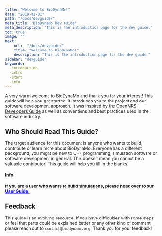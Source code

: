 ```yaml
---
title: "Welcome to BioDynaMo!"
date: "2019-01-01"
path: "/docs/devguide/"
meta_title: "BioDynaMo Dev Guide"
meta_description: "This is the introduction page for the dev guide."
toc: true
image: ""
next:
    url:  "/docs/devguide/"
    title: "Welcome to BioDynaMo!"
    description: "This is the introduction page for the dev guide."
sidebar: "devguide"
keywords:
  -introduction
  -intro
  -start
  -info
---
```


A very warm welcome to BioDynaMo and thank you for your interest! This guide will help you get started. It introduces you to the project and our software development approach. It was inspired by the [OpenMRS Developers Guide](https://flossmanuals.net/openmrs-developers-guide/) as well as  conventions and best practices used in the software industry.

## Who Should Read This Guide?

The target audience for this document is anyone who wants to build, contribute or learn more about BioDynaMo. Everyone has a different background, you might be new to C++ programming, simulation software or software development in general. This doesn't mean you cannot be a valuable contributor! This guide will help you fill in the blanks.

<a class="sbox" href= "/docs/userguide/" target="_blank" rel="noopener">
    <div class="sbox-content">
    	<h4><b>Info</b><h4>
    	<p>If you are a user who wants to build simulations, please head over to our <font color="blue"><u>User Guide</u></font>.
	</p>
    </div>
</a>

## Feedback

This guide is an evolving resource. If you have difficulties with some steps or feel that parts could be explained better or any other kind of comment please reach out to `contact@biodynamo.org`. 
Thank you for your feedback!
